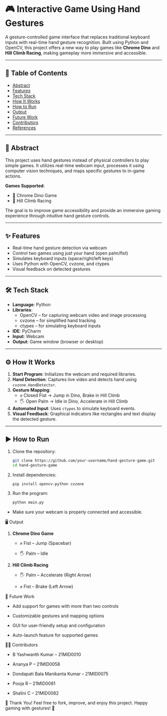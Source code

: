 # 🎮 Interactive Game Using Hand Gestures

A gesture-controlled game interface that replaces traditional keyboard inputs with real-time hand gesture recognition. Built using Python and OpenCV, this project offers a new way to play games like **Chrome Dino** and **Hill Climb Racing**, making gameplay more immersive and accessible.

---

## 📌 Table of Contents

- [Abstract](#abstract)
- [Features](#features)
- [Tech Stack](#tech-stack)
- [How It Works](#how-it-works)
- [How to Run](#how-to-run)
- [Output](#output)
- [Future Work](#future-work)
- [Contributors](#contributors)
- [References](#references)

---

## 📄 Abstract

This project uses hand gestures instead of physical controllers to play simple games. It utilizes real-time webcam input, processes it using computer vision techniques, and maps specific gestures to in-game actions.

**Games Supported**:
- 🦖 Chrome Dino Game  
- 🚗 Hill Climb Racing

The goal is to improve game accessibility and provide an immersive gaming experience through intuitive hand gesture controls.

---

## ✨ Features

- Real-time hand gesture detection via webcam
- Control two games using just your hand (open palm/fist)
- Simulates keyboard inputs (space/right/left keys)
- Uses Python with OpenCV, cvzone, and ctypes
- Visual feedback on detected gestures

---

## 🛠 Tech Stack

- **Language**: Python
- **Libraries**:
  - OpenCV – for capturing webcam video and image processing
  - cvzone – for simplified hand tracking
  - ctypes – for simulating keyboard inputs
- **IDE**: PyCharm
- **Input**: Webcam
- **Output**: Game window (browser or desktop)

---

## ⚙️ How It Works

1. **Start Program**: Initializes the webcam and required libraries.
2. **Hand Detection**: Captures live video and detects hand using `cvzone.HandDetector`.
3. **Gesture Mapping**:
   - ✊ Closed Fist → Jump in Dino, Brake in Hill Climb
   - 🖐️ Open Palm → Idle in Dino, Accelerate in Hill Climb
4. **Automated Input**: Uses `ctypes` to simulate keyboard events.
5. **Visual Feedback**: Graphical indicators like rectangles and text display the detected gesture.

---

## ▶️ How to Run

1. Clone the repository:
   ```bash
   git clone https://github.com/your-username/hand-gesture-game.git
   cd hand-gesture-game
2. Install dependencies:
    ```bash
   pip install opencv-python cvzone
4. Run the program:
    ```bash
   python main.py

- Make sure your webcam is properly connected and accessible.

🖥️ Output
1. **Chrome Dino Game**
   - ✊ Fist – Jump (Spacebar)

   - 🖐️ Palm – Idle

2. **Hill Climb Racing**
   - 🖐️ Palm – Accelerate (Right Arrow)

   - ✊ Fist – Brake (Left Arrow)

🔮 Future Work
- Add support for games with more than two controls

- Customizable gestures and mapping options

- GUI for user-friendly setup and configuration

- Auto-launch feature for supported games

👨‍💻 Contributors
- B Yashwanth Kumar – 21MID0010

- Ananya P – 21MID0058

- Dondapati Bala Manikanta Kumar – 21MID0075

- Pooja R – 21MID0081

- Shalini C – 21MID0082

🙌 Thank You!
Feel free to fork, improve, and enjoy this project. Happy gaming with gestures! 🎉
